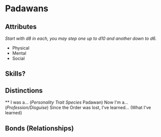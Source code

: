 # Padawans
## Attributes
*Start with d8 in each, you may step one up to d10 and another down to d6.*
* Physical
* Mental
* Social
## Skills?
## Distinctions
**
I was a... (*Personality Trait* *Species* Padawan)
Now I'm a... (*Profession/Disguise*)
Since the Order was lost, I've learned...
(What I've learned)

## Bonds (Relationships)
